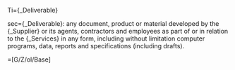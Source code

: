 Ti={_Deliverable}

sec={_Deliverable}: any document, product or material developed by the {_Supplier} or its agents, contractors and employees as part of or in relation to the {_Services} in any form, including without limitation computer programs, data, reports and specifications (including drafts).

=[G/Z/ol/Base]
